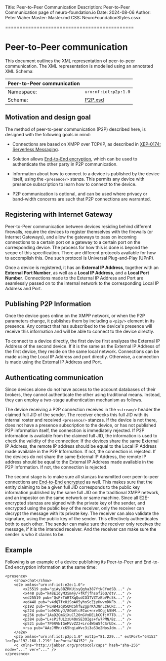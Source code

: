 ﻿Title: Peer-to-Peer Communication
Description: Peer-to-Peer Communication page of neuro-foundation.io
Date: 2024-08-06
Author: Peter Waher
Master: Master.md
CSS: NeuroFoundationStyles.cssx

=============================================

Peer-to-Peer communication
===============================

This document outlines the XML representation of peer-to-peer communication. The XML representation is modelled using an annotated XML Schema:

| Peer-to-Peer communication              ||
| ------------|----------------------------|
| Namespace:  | `urn:nf:iot:p2p:1.0`       |
| Schema:     | [P2P.xsd](Schemas/P2P.xsd) |


Motivation and design goal
----------------------------

The method of peer-to-peer communication (P2P) described here, is designed with the following goals in mind:

* Connections are based on XMPP over TCP/IP, as described in [XEP-0174: Serverless Messaging](https://xmpp.org/extensions/xep-0174.html).

* Solution allows [End-to-End encryption](E2E.md), which can be used to authenticate the other party in P2P communication.

* Information about how to connect to a device is published by the device itself, using the `<presence/>` stanza. This permits any device with 
presence subscription to learn how to connect to the device.

* P2P communication is optional, and can be used where privacy or band-width concerns are such that P2P connections are warranted.


Registering with Internet Gateway
--------------------------------------

Peer-to-Peer communication between devices residing behind different firewalls, require the devices to register themselves with the firewalls
(or Internet Gateways), and allow the gateways to pass on incoming connections to a certain port on a gateway to a certain port on the corresponding 
device. The process for how this is done is beyond the scope of this specification. There are different protocols available for how to accomplish this.
One such protocol is Universal Plug-and-Play (UPnP).

Once a device is registered, it has an **External IP Address**, together with an **External Port Number**, as well as a **Local IP Address**, and
a **Local Port Number**. Connections made to the External IP Address and Port are seamlessly passed on to the internal network to the corresponding 
Local IP Address and Port.


Publishing P2P Information
-------------------------------

Once the device goes online on the XMPP network, or when the P2P parameters change, it publishes them by including a `<p2p/>` element in its presence.
Any contact that has subscribed to the device's presence will receive this information and will be able to connect to the device directly.

To connect to a device directly, the first device first analyzes the External IP Address of the second device. If it is the same as the External IP Address
of the first device, they reside on the same local network. Connections can be made using the Local IP Address and port directly. Otherwise, a connection
is made using the External IP Address and Port.


Authenticating communication
--------------------------------

Since devices alone do not have access to the account databases of their brokers, they cannot authenticate the other using traditional means. Instead,
they can employ a two-stage authentication mechanism as follows.

The device receiving a P2P connection receives in the `<stream/>` header the claimed full JID of the sender. The receiver checks this full JID with its
internal roster and received `<presence/>` stanzas. If the device is not there, does not have a presence subscription to the device, or has not published
P2P information itself, the connection is immediately rejected. If P2P information is available from the claimed full JID, the information is used to check
the validity of the connection: If the devices share the same External IP Address, the remote IP address should be equal to the Local IP Address made available in the P2P Information. If not, the connection is rejected. If the devices do not share the same External IP Address, the remote IP address 
should be equal to the External IP Address made available in the P2P Information. If not, the connection is rejected.

The second stage is to make sure all stanzas transmitted over peer-to-peer connections are [End-to-End encrypted](E2E.md) as well. This makes sure that the 
entity claiming to be a given full JID corresponds to the public key information published by the same full JID on the traditional XMPP network,
and an impostor on the same network or same machine. Since all E2E-encrypted stanzas are signed with the private key of the sender, and encrypted using the
public key of the receiver, only the receiver can decrypt the message with its private key. The receiver can also validate the signature, using the public
key of the sender. This effectively authenticates both to each other. The sender can make sure the receiver only receives the message, if it is the intended
receiver. And the receiver can make sure the sender is who it claims to be.

Example
------------

Following is an example of a device publishing its Peer-to-Peer and End-to-End encryption information at the same time:

```
<presence>
    <show>chat</show>
    <e2e xmlns="urn:nf:iot:e2e:1.0">
        <x25519 pub="giAy8BZRKUjsyQgha387ftNCfodSB..." />
        <x448 pub="k48EIdyM35m4y/+fKfjfhsofi6Q/dtV..." />
        <ed25519 pub="QsPrTABTXqQudCO3TVZTzEbVPc5k..." />
        <ed448 pub="v4dQTfx8iSoA05yhoScZjyHwvmDKFb..." />
        <p192 pub="FLHB42q85QMcShfE2gprKA38nLz6CRc..." />
        <p224 pub="lo0KVbyJ/8ObVtcECwc+nrvSOgjk5NM..." />
        <p256 pub="1AaD2CmGjXuCl20nGVxDELkCOfjV7T8..." />
        <p384 pub="L+sPifULzzU4OnSE3OIgs+fw7PMN/Bz..." />
        <p521 pub="7P0RVNIGeMVvZZ2+Lrc4WbW5fCSrUDx..." />
        <rsa pub="AAzJMMn/cK5hqiaWvc3i3aS3e2NosJdm..." />
    </e2e>
    <p2p xmlns="urn:nf:iot:p2p:1.0" extIp="81.229..." extPort="64152" locIp="192.168.1.219" locPort="64152" />
    <c xmlns="http://jabber.org/protocol/caps" hash="sha-256" node="..." ver="..." />
</presence>
```

